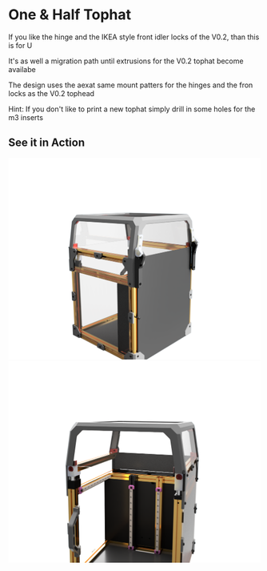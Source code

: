 # One & Half Tophat


If you like the hinge and the IKEA style front idler locks of the V0.2, than this is for U

It's as well a migration path until extrusions for the V0.2 tophat become availabe

The design uses the aexat same mount patters for the hinges and the fron locks as the V0.2 tophead


Hint: If you don't like to print a new tophat simply drill in some holes for the m3 inserts


##  See it in Action

![hinge](./Images/1515_45mm_2023-Jan-22_03-15-12PM-000_CustomizedView25385197982.png)
![IKEA](./Images/1515_45mm_2023-Jan-22_03-22-25PM-000_CustomizedView21349940902.png)




